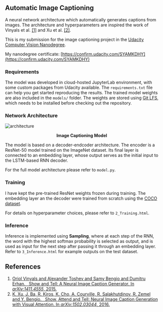 ## Automatic Image Captioning

A neural network architecture which automatically generates captions from images.
The architecture and hyperparameters are inspired the work of Vinyals et al. [[1]][show_and_tell] 
and Xu et al. [[2]][show_attend_and_tell].

This is my submission for the image captioning project in the [Udacity Computer Vision Nanodegree](https://www.udacity.com/course/computer-vision-nanodegree--nd891).

My nanodegree certificate: [https://confirm.udacity.com/SYAMKDHY](https://confirm.udacity.com/SYAMKDHY) 

### Requirements

The model was developed in cloud-hosted JupyterLab environment, with some custom packages from Udacity available. The `requirements.txt` file can 
help you get started reproducing the results. The trained model weights are also included in the `models/` folder.
The weights are stored using [Git LFS](https://git-lfs.github.com/), which needs to be installed before checking out the repository. 

### Network Architecture

![architecture](resources/task_overview.png)
<figcaption align = "center"><b>Image Captioning Model</b></figcaption>

The model is based on a decoder-endcoder architecture. The encoder is a ResNet-50 model trained on the ImageNet dataset. Its final
layer is connected to an embedding layer, whose output serves as the initial input to the LSTM-based RNN decoder.

For the full model architecture please refer to `model.py`.

### Training

I have kept the pre-trained ResNet weights frozen during training. The embedding layer an the decoder were trained from scratch using the [COCO dataset](https://cocodataset.org/#home).

For details on hyperparameter choices, please refer to `2_Training.html`.

### Inference

Inference is implemented using **Sampling**, where at each step of the RNN, the word with the highest softmax probability is selected as output,
and is used as input for the next step after passing it through an embedding layer. Refer to `3_Inference.html` for example outputs 
on the test dataset.

## References

1. [Oriol Vinyals and Alexander Toshev and Samy Bengio and Dumitru Erhan. &nbsp; Show and Tell: A Neural Image Caption Generator. In *arXiv:1411.4555*, 2015.][show_and_tell]
2. [K. Xu, J. Ba, R. Kiros, K. Cho, A. Courville, R. Salakhutdinov, R. Zemel and Y. Bengio. &nbsp; Show, Attend and Tell: Neural Image Caption Generation with Visual Attention. In *arXiv:1502.03044*, 2016.][show_attend_and_tell]


[show_and_tell]: https://arxiv.org/pdf/1411.4555.pdf
[show_attend_and_tell]: https://arxiv.org/pdf/1502.03044.pdf